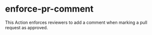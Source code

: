 # enforce-pr-comment
This Action enforces reviewers to add a comment when marking a pull request as approved.
